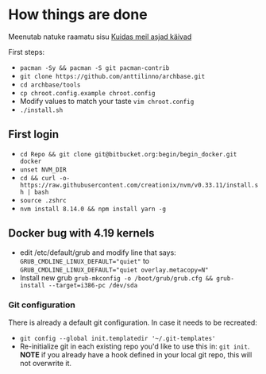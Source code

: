 # How things are done
Meenutab natuke raamatu sisu [Kuidas meil asjad käivad](https://www.goodreads.com/book/show/18078693-kuidas-meil-asjad-k-ivad)

First steps:

 - `pacman -Sy && pacman -S git pacman-contrib`
 - `git clone https://github.com/anttilinno/archbase.git`
 - `cd archbase/tools`
 - `cp chroot.config.example chroot.config`
 - Modify values to match your taste `vim chroot.config`
 - `./install.sh`

## First login

 - `cd Repo && git clone git@bitbucket.org:begin/begin_docker.git docker`
 - `unset NVM_DIR`
 - `cd && curl -o- https://raw.githubusercontent.com/creationix/nvm/v0.33.11/install.sh | bash`
 - `source .zshrc`
 - `nvm install 8.14.0 && npm install yarn -g`

## Docker bug with 4.19 kernels

- edit /etc/default/grub and modify line that says:
`GRUB_CMDLINE_LINUX_DEFAULT="quiet"` to `GRUB_CMDLINE_LINUX_DEFAULT="quiet overlay.metacopy=N"`
- Install new grub
`grub-mkconfig -o /boot/grub/grub.cfg && grub-install --target=i386-pc /dev/sda`

### Git configuration
There is already a default git configuration.
In case it needs to be recreated:

 - `git config --global init.templatedir '~/.git-templates'`
 - Re-initialize git in each existing repo you'd like to use this in: `git init`. **NOTE** if you already have a hook defined in your local git repo, this will not overwrite it.

